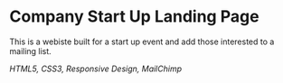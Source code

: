 # Company Start Up Landing Page

This is a webiste built for a start up event and add those interested to a mailing list.

_HTML5, CSS3, Responsive Design, MailChimp_
